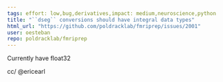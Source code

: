 ```yaml
---
tags: effort: low,bug,derivatives,impact: medium,neuroscience,python
title: "``dseg`` conversions should have integral data types"
html_url: "https://github.com/poldracklab/fmriprep/issues/2001"
user: oesteban
repo: poldracklab/fmriprep
---
```


Currently have float32

cc/ @ericearl